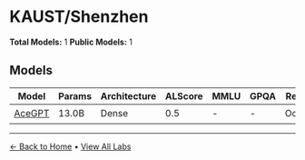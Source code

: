 # KAUST/Shenzhen

**Total Models:** 1
**Public Models:** 1

## Models

| Model | Params | Architecture | ALScore | MMLU | GPQA | Released | Status |
|-------|--------|--------------|---------|------|------|----------|--------|
| [AceGPT](../models/kaustshenzhen/acegpt.md) | 13.0B | Dense | 0.5 | - | - | Oct/2023 | 🟢 |

---

[← Back to Home](../README.md) • [View All Labs](../labs/)
